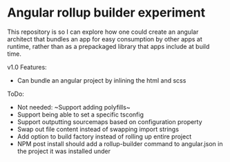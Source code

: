 # Angular rollup builder experiment
This repository is so I can explore how one could create an angular architect that bundles an app for easy consumption 
by other apps at runtime, rather than as a prepackaged library that apps include at build time.

v1.0
Features: 
- Can bundle an angular project by inlining the html and scss

ToDo:
- Not needed: ~Support adding polyfills~ 
- Support being able to set a specific tsconfig
- Support outputting sourcemaps based on configuration property
- Swap out file content instead of swapping import strings
- Add option to build factory instead of rolling up entire project
- NPM post install should add a rollup-builder command to angular.json in the project it was installed under
